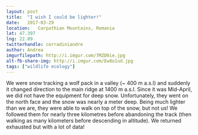 ```yaml
---
layout: post
title:  "I wish I could be lighter!"
date:   2017-03-29
location: 	Carpathian Mountains, Romania
lat: 47.397
lng: 22.89
twitterhandle: corradiniandre
author: Andrea
imgurfilepath: http://i.imgur.com/7MZD0ie.jpg
alt-fb-share-img: http://i.imgur.com/Ew8o1ud.jpg
tags: ["wildlife ecology"]
---
```


We were snow tracking a wolf pack in a valley (~ 400 m a.s.l) and suddenly it changed direction to the main ridge at 1400 m a.s.l. Since it was Mid-April, we did not have the equipment for deep snow. Unfortunately, they went on the north face and the snow was nearly a meter deep. Being much lighter than we are, they were able to walk on top of the snow, but not us! We followed them for nearly three kilometres before abandoning the track (then walking as many kilometers before descending in altitude). We returned exhausted but with a lot of data!